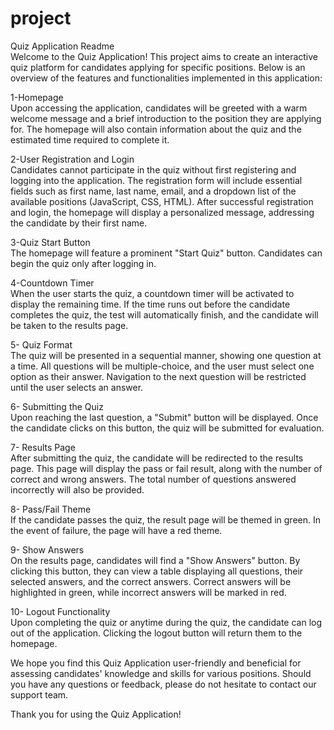 # project
Quiz Application Readme <br />
Welcome to the Quiz Application! This project aims to create an interactive quiz platform for candidates applying for specific positions. Below is an overview of the features and functionalities implemented in this application:

1-Homepage <br />
Upon accessing the application, candidates will be greeted with a warm welcome message and a brief introduction to the position they are applying for. The homepage will also contain information about the quiz and the estimated time required to complete it.

2-User Registration and Login <br />
Candidates cannot participate in the quiz without first registering and logging into the application. The registration form will include essential fields such as first name, last name, email, and a dropdown list of the available positions (JavaScript, CSS, HTML). After successful registration and login, the homepage will display a personalized message, addressing the candidate by their first name.

3-Quiz Start Button <br />
The homepage will feature a prominent "Start Quiz" button. Candidates can begin the quiz only after logging in.

4-Countdown Timer <br />
When the user starts the quiz, a countdown timer will be activated to display the remaining time. If the time runs out before the candidate completes the quiz, the test will automatically finish, and the candidate will be taken to the results page.

5- Quiz Format <br />
The quiz will be presented in a sequential manner, showing one question at a time. All questions will be multiple-choice, and the user must select one option as their answer. Navigation to the next question will be restricted until the user selects an answer.

6- Submitting the Quiz <br />
Upon reaching the last question, a "Submit" button will be displayed. Once the candidate clicks on this button, the quiz will be submitted for evaluation.

7- Results Page <br />
After submitting the quiz, the candidate will be redirected to the results page. This page will display the pass or fail result, along with the number of correct and wrong answers. The total number of questions answered incorrectly will also be provided.

8- Pass/Fail Theme <br />
If the candidate passes the quiz, the result page will be themed in green. In the event of failure, the page will have a red theme.

9- Show Answers <br />
On the results page, candidates will find a "Show Answers" button. By clicking this button, they can view a table displaying all questions, their selected answers, and the correct answers. Correct answers will be highlighted in green, while incorrect answers will be marked in red.

10- Logout Functionality <br />
Upon completing the quiz or anytime during the quiz, the candidate can log out of the application. Clicking the logout button will return them to the homepage.

We hope you find this Quiz Application user-friendly and beneficial for assessing candidates' knowledge and skills for various positions. Should you have any questions or feedback, please do not hesitate to contact our support team.

Thank you for using the Quiz Application!
